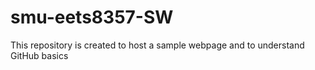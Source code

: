 # smu-eets8357-SW

This repository is created to host a sample webpage and to understand GitHub basics
